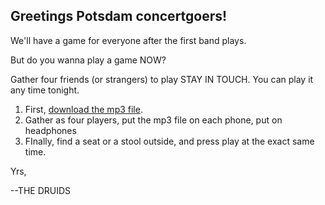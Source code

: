 ## Greetings Potsdam concertgoers!

We'll have a game for everyone after the first band plays.

But do you wanna play a game NOW?

Gather four friends (or strangers) to play STAY IN TOUCH. You can play it any time tonight.

1. First, [download the mp3 file](events/lights-out/stay-in-touch.mp3). 
2. Gather as four players, put the mp3 file on each phone, put on headphones
3. FInally, find a seat or a stool outside, and press play at the exact same time.

Yrs,

--THE DRUIDS
